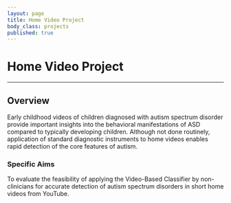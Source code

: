 ```yaml
---
layout: page
title: Home Video Project
body_class: projects
published: true
---
```


# Home Video Project
<hr>

## Overview
Early childhood videos of children diagnosed with autism spectrum disorder provide important insights into the behavioral manifestations of ASD compared to typically developing children. Although not done routinely, application of standard diagnostic instruments to home videos enables rapid detection of the core features of autism.

### Specific Aims
To evaluate the feasibility of applying the Video-Based Classifier by non-clinicians for accurate detection of autism spectrum disorders in short home videos from YouTube.
